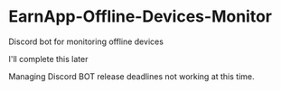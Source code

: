# EarnApp-Offline-Devices-Monitor
Discord bot for monitoring offline devices

I'll complete this later


Managing Discord BOT release deadlines not working at this time.
